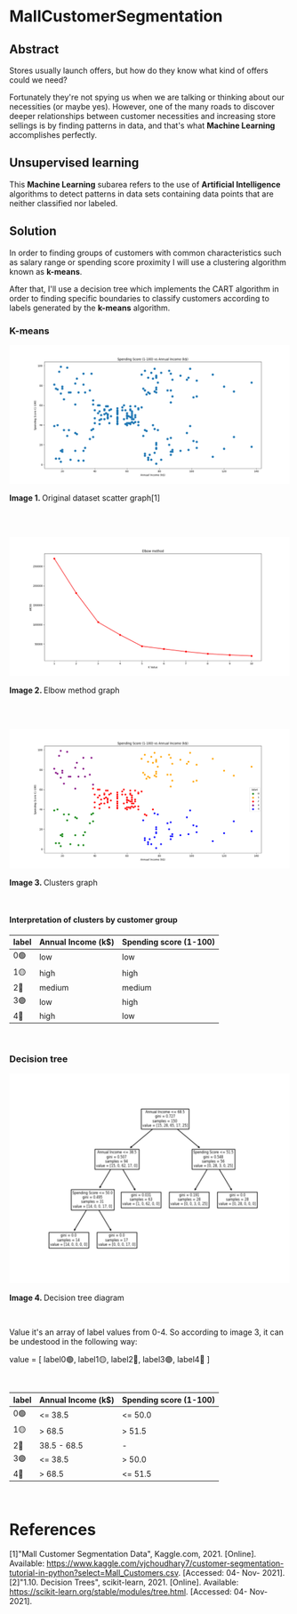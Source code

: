 # MallCustomerSegmentation
## Abstract
Stores usually launch offers, but how do they know what kind of offers could we need? 

Fortunately they're not spying us when we are talking or thinking about our necessities (or maybe yes). However, one of the many roads to discover deeper relationships between customer necessities and increasing store sellings is by finding patterns in data, and that's what <b>Machine Learning</b> accomplishes perfectly.

## Unsupervised learning
This <b>Machine Learning</b> subarea refers to the use of <b>Artificial Intelligence</b> algorithms to detect patterns in data sets containing data points that are neither classified nor labeled.

## Solution
In order to finding groups of customers with common characteristics such as salary range or spending score proximity I will use a clustering algorithm known as <b>k-means</b>.

After that, I'll use a decision tree which implements the CART algorithm in order to finding specific boundaries to classify customers according to labels generated by the <b>k-means</b> algorithm.

### K-means
![Original dataset scatter graph](https://github.com/rcgc/MallCustomerSegmentation/blob/master/Figure_1_dataset.png)
<p><b>Image 1. </b>Original dataset scatter graph[1]</p><br><br>

![Elbow method graph](https://github.com/rcgc/MallCustomerSegmentation/blob/master/Figure_2_elbow_method.png)
<p><b>Image 2. </b>Elbow method graph</p><br><br>

![Clusters graph](https://github.com/rcgc/MallCustomerSegmentation/blob/master/Figure_3_clusters.png)
<p><b>Image 3. </b>Clusters graph</p><br>

#### Interpretation of clusters by customer group
| label | Annual Income (k$) | Spending score (1-100) |
| ----- | ------------------ | ---------------------- |
|  0🟢 |   low              |      low               |
|  1🟡 |   high             |      high              |
|  2🔴 |   medium           |      medium            |
|  3🟣 |   low              |      high              |
|  4🔵 |   high             |      low               |
<br>


### Decision tree
![Decision_tree graph](https://github.com/rcgc/MallCustomerSegmentation/blob/master/Figure_4_decision_tree.png)
<p><b>Image 4. </b>Decision tree diagram</p><br>

<p>Value it's an array of label values from 0-4. So according to image 3, it can be undestood in the following way:</p>
<p>value = [ label0🟢, label1🟡, label2🔴, label3🟣, label4🔵 ]</p><br>

| label | Annual Income (k$) | Spending score (1-100) |
| ----- | ------------------ | ---------------------- |
|  0🟢 |   <= 38.5          |      <= 50.0           |
|  1🟡 |   > 68.5           |      >  51.5           |
|  2🔴 |   38.5 - 68.5      |      -                 |
|  3🟣 |   <= 38.5          |      >  50.0           |
|  4🔵 |   > 68.5           |      <= 51.5           |
<br>

# References
[1]"Mall Customer Segmentation Data", Kaggle.com, 2021. [Online]. Available: https://www.kaggle.com/vjchoudhary7/customer-segmentation-tutorial-in-python?select=Mall_Customers.csv. [Accessed: 04- Nov- 2021].<br>
[2]"1.10. Decision Trees", scikit-learn, 2021. [Online]. Available: https://scikit-learn.org/stable/modules/tree.html. [Accessed: 04- Nov- 2021].
